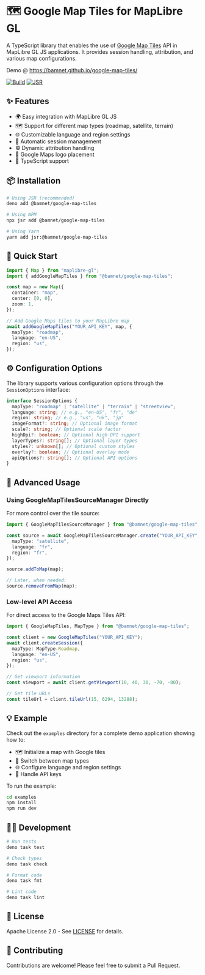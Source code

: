 # 🗺️ Google Map Tiles for MapLibre GL

A TypeScript library that enables the use of
[Google Map Tiles](https://developers.google.com/maps/documentation/tile) API in
MapLibre GL JS applications. It provides session handling, attribution, and
various map configurations.

Demo @ https://bamnet.github.io/google-map-tiles/

[![Build](https://github.com/bamnet/google-map-tiles/actions/workflows/deno.yaml/badge.svg)](https://github.com/bamnet/google-map-tiles/actions/workflows/deno.yaml)
[![JSR](https://jsr.io/badges/@bamnet/google-map-tiles)](https://jsr.io/@bamnet/google-map-tiles)

## ✨ Features

- 🌍 Easy integration with MapLibre GL JS
- 🗺️ Support for different map types (roadmap, satellite, terrain)
- 🌐 Customizable language and region settings
- 🔄 Automatic session management
- ©️ Dynamic attribution handling
- 🎯 Google Maps logo placement
- 📝 TypeScript support

## 📦 Installation

```bash
# Using JSR (recommended)
deno add @bamnet/google-map-tiles

# Using NPM
npx jsr add @bamnet/google-map-tiles

# Using Yarn
yarn add jsr:@bamnet/google-map-tiles
```

## 🚀 Quick Start

```typescript
import { Map } from "maplibre-gl";
import { addGoogleMapTiles } from "@bamnet/google-map-tiles";

const map = new Map({
  container: "map",
  center: [0, 0],
  zoom: 1,
});

// Add Google Maps tiles to your MapLibre map
await addGoogleMapTiles("YOUR_API_KEY", map, {
  mapType: "roadmap",
  language: "en-US",
  region: "us",
});
```

## ⚙️ Configuration Options

The library supports various configuration options through the `SessionOptions`
interface:

```typescript
interface SessionOptions {
  mapType: "roadmap" | "satellite" | "terrain" | "streetview";
  language: string; // e.g., "en-US", "fr", "de"
  region: string; // e.g., "us", "uk", "jp"
  imageFormat?: string; // Optional image format
  scale?: string; // Optional scale factor
  highDpi?: boolean; // Optional high DPI support
  layerTypes?: string[]; // Optional layer types
  styles?: unknown[]; // Optional custom styles
  overlay?: boolean; // Optional overlay mode
  apiOptions?: string[]; // Optional API options
}
```

## 🔧 Advanced Usage

### Using GoogleMapTilesSourceManager Directly

For more control over the tile source:

```typescript
import { GoogleMapTilesSourceManager } from "@bamnet/google-map-tiles";

const source = await GoogleMapTilesSourceManager.create("YOUR_API_KEY", {
  mapType: "satellite",
  language: "fr",
  region: "fr",
});

source.addToMap(map);

// Later, when needed:
source.removeFromMap(map);
```

### Low-level API Access

For direct access to the Google Maps Tiles API:

```typescript
import { GoogleMapTiles, MapType } from "@bamnet/google-map-tiles";

const client = new GoogleMapTiles("YOUR_API_KEY");
await client.createSession({
  mapType: MapType.Roadmap,
  language: "en-US",
  region: "us",
});

// Get viewport information
const viewport = await client.getViewport(10, 40, 30, -70, -80);

// Get tile URLs
const tileUrl = client.tileUrl(15, 6294, 13288);
```

## 💡 Example

Check out the `examples` directory for a complete demo application showing how
to:

- 🗺️ Initialize a map with Google tiles
- 🔄 Switch between map types
- 🌐 Configure language and region settings
- 🔑 Handle API keys

To run the example:

```bash
cd examples
npm install
npm run dev
```

## 👩‍💻 Development

```bash
# Run tests
deno task test

# Check types
deno task check

# Format code
deno task fmt

# Lint code
deno task lint
```

## 📄 License

Apache License 2.0 - See [LICENSE](LICENSE) for details.

## 🤝 Contributing

Contributions are welcome! Please feel free to submit a Pull Request.
